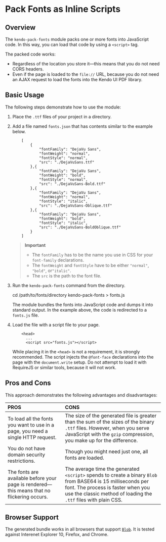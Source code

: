 # Pack Fonts as Inline Scripts

## Overview 

Thе `kendo-pack-fonts` module packs one or more fonts into JavaScript code. In this way, you can load that code by using a `<script>` tag. 

The packed code works:  
* Regardless of the location you store it&mdash;this means that you do not need CORS headers.   
* Even if the page is loaded to the `file://` URL, because you do not need an AJAX request to load the fonts into the Kendo UI PDF library.   

## Basic Usage

The following steps demonstrate how to use the module:

1. Place the `.ttf` files of your project in a directory. 

2. Add a file named `fonts.json` that has contents similar to the example below.

    ```
        [
            {
                "fontFamily": "DejaVu Sans",
                "fontWeight": "normal",
                "fontStyle": "normal",
                "src": "./DejaVuSans.ttf"
            },{
                "fontFamily": "DejaVu Sans",
                "fontWeight": "bold",
                "fontStyle": "normal",
                "src": "./DejaVuSans-Bold.ttf"
            },{
                "fontFamily": "DejaVu Sans",
                "fontWeight": "normal",
                "fontStyle": "italic",
                "src": "./DejaVuSans-Oblique.ttf"
            },{
                "fontFamily": "DejaVu Sans",
                "fontWeight": "bold",
                "fontStyle": "italic",
                "src": "./DejaVuSans-BoldOblique.ttf"
            }
        ]
    ```
    
    > **Important** 
    > * The `fontFamily` has to be the name you use in CSS for your `font-family` declarations. 
    > * The `fontWeight` and `fontStyle` have to be either `"normal"`, `"bold"`, or`"italic"`. 
    > * The `src` is the path to the font file.

3. Run the `kendo-pack-fonts` command from the directory.

    cd /path/to/fonts/directory
    kendo-pack-fonts > fonts.js

    The module bundles the fonts into JavaScript code and dumps it into standard output. In the example above, the code is redirected to a `fonts.js` file. 

4. Load the file with a script file to your page. 

    ```
        <head>
          ...
          <script src="fonts.js"></script>
    ```
    
    While placing it in the `<head>` is not a requirement, it is strongly recommended. The script injects the `@font-face` declarations into the page with the `document.write` setup. Do not attempt to load it with RequireJS or similar tools, because it will not work.

## Pros and Cons

This approach demonstrates the following advantages and disadvantages:

|PROS|CONS|
|:---|:---|
|To load all the fonts you want to use in a page, you need a single HTTP request. |The size of the generated file is greater than the sum of the sizes of the binary `.ttf` files. However, when you serve JavaScript with the `gzip` compression, you make up for the difference.|
|You do not have domain security restrictions.|Though you might need just one, all fonts are loaded.|
|The fonts are available before your page is rendered&mdash;this means that no flickering occurs.|The average time the generated `<script>` spends to create a binary `Blob` from BASE64 is 15 milliseconds per font. The process is faster when you use the classic method of loading the `.ttf` files with plain CSS.|

## Browser Support

The generated bundle works in all browsers that support [`Blob`](https://developer.mozilla.org/en/docs/Web/API/Blob). It is tested against Interenet Explorer 10, Firefox, and Chrome.
